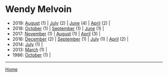 # Wendy Melvoin

  * 2019: 
      [August](./wendy-melvoin-2019-08.md) (1) | 
      [July](./wendy-melvoin-2019-07.md) (2) | 
      [June](./wendy-melvoin-2019-06.md) (4) | 
      [April](./wendy-melvoin-2019-04.md) (2) | 
  * 2018: 
      [October](./wendy-melvoin-2018-10.md) (1) | 
      [September](./wendy-melvoin-2018-09.md) (1) | 
      [June](./wendy-melvoin-2018-06.md) (1) | 
  * 2017: 
      [November](./wendy-melvoin-2017-11.md) (1) | 
      [August](./wendy-melvoin-2017-08.md) (1) | 
      [April](./wendy-melvoin-2017-04.md) (3) | 
  * 2016: 
      [December](./wendy-melvoin-2016-12.md) (2) | 
      [September](./wendy-melvoin-2016-09.md) (1) | 
      [July](./wendy-melvoin-2016-07.md) (1) | 
      [April](./wendy-melvoin-2016-04.md) (2) | 
  * 2014: 
      [July](./wendy-melvoin-2014-07.md) (1) | 
  * 2013: 
      [March](./wendy-melvoin-2013-03.md) (1) | 
  * 1986: 
      [October](./wendy-melvoin-1986-10.md) (1) | 

----

[Home](../)
